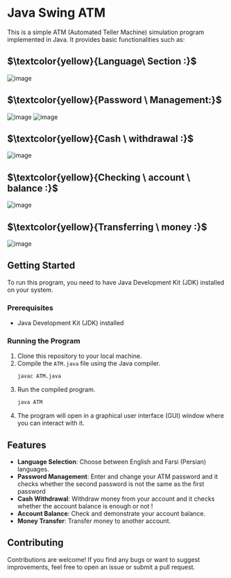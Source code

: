 
# Java Swing ATM 

This is a simple ATM (Automated Teller Machine) simulation program implemented in Java. It provides basic functionalities such as:

## $\textcolor{yellow}{Language\ Section :\}$
  
![image](https://github.com/MohammadrezaSheikholeslami84/ATM-GUI/assets/166950228/0aba50cc-3bd1-4044-ab7d-f386b31e449b)

## $\textcolor{yellow}{Password \ Management:\}$

![image](https://github.com/MohammadrezaSheikholeslami84/ATM-GUI/assets/166950228/b7f13af9-95e5-4f33-a55a-afe5513723ce)             ![image](https://github.com/MohammadrezaSheikholeslami84/ATM-GUI/assets/166950228/0b022657-e5f1-444b-a91a-61be6f723ebf)
 
## $\textcolor{yellow}{Cash  \ withdrawal :\}$

![image](https://github.com/MohammadrezaSheikholeslami84/ATM-GUI/assets/166950228/43d45a3e-3dd5-424d-9365-9b321271e8bf)

## $\textcolor{yellow}{Checking   \ account \ balance :\}$

![image](https://github.com/MohammadrezaSheikholeslami84/ATM-GUI/assets/166950228/b47c634e-46f6-4556-89a1-b1891067ba49)

## $\textcolor{yellow}{Transferring  \ money :\}$

![image](https://github.com/MohammadrezaSheikholeslami84/ATM-GUI/assets/166950228/4c402c68-808f-485e-9cd1-6f4dc16f4163)


## Getting Started

To run this program, you need to have Java Development Kit (JDK) installed on your system.

### Prerequisites

- Java Development Kit (JDK) installed

### Running the Program

1. Clone this repository to your local machine.
2. Compile the `ATM.java` file using the Java compiler.
   ```bash
   javac ATM.java
   ```
3. Run the compiled program.
   ```bash
   java ATM
   ```
4. The program will open in a graphical user interface (GUI) window where you can interact with it.

## Features

- **Language Selection**: Choose between English and Farsi (Persian) languages.
- **Password Management**: Enter and change your ATM password and it checks whether the second password is not the same as the first password
- **Cash Withdrawal**: Withdraw money from your account and it checks whether the account balance is enough or not !
- **Account Balance**: Check and demonstrate your account balance.
- **Money Transfer**: Transfer money to another account.

## Contributing

Contributions are welcome! If you find any bugs or want to suggest improvements, feel free to open an issue or submit a pull request.
